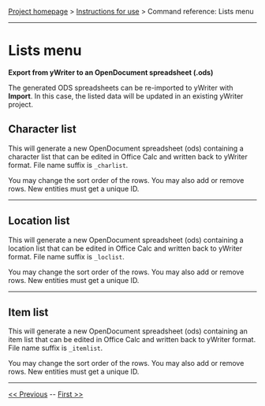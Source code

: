 [Project homepage](../index) > [Instructions for use](../usage) > Command reference: Lists menu

--- 

# Lists menu

**Export from yWriter to an OpenDocument spreadsheet (.ods)**

The generated ODS spreadsheets can be re-imported to yWriter with **Import**.
In this case, the listed data will be updated in an existing yWriter project.

## Character list

This will generate a new OpenDocument spreadsheet (ods) containing a
character list that can be edited in Office Calc and written back to
yWriter format. File name suffix is `_charlist`.

You may change the sort order of the rows. You may also add or remove
rows. New entities must get a unique ID.

---

## Location list

This will generate a new OpenDocument spreadsheet (ods) containing a
location list that can be edited in Office Calc and written back to
yWriter format. File name suffix is `_loclist`.

You may change the sort order of the rows. You may also add or remove
rows. New entities must get a unique ID.

---

## Item list

This will generate a new OpenDocument spreadsheet (ods) containing an
item list that can be edited in Office Calc and written back to yWriter
format. File name suffix is `_itemlist`.

You may change the sort order of the rows. You may also add or remove
rows. New entities must get a unique ID.


---

[<< Previous](descriptions_menu) -- [First >>](file_menu)